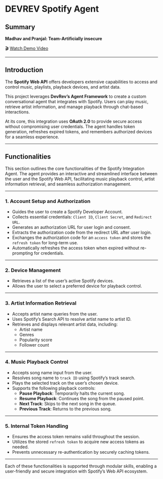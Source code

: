 # DEVREV Spotify Agent  
## Summary  
**Madhav and Pranjal: Team-Artificially insecure**

🎬 [Watch Demo Video](https://drive.google.com/file/d/1YxCuCsGO79NWW9Ux-yoAQMwOxREP6x0U/view?usp=sharing)

---

## Introduction

The **Spotify Web API** offers developers extensive capabilities to access and control music, playlists, playback devices, and artist data.

This project leverages **DevRev’s Agent Framework** to create a custom conversational agent that integrates with Spotify. Users can play music, retrieve artist information, and manage playback through chat-based interactions.

At its core, this integration uses **OAuth 2.0** to provide secure access without compromising user credentials. The agent handles token generation, refreshes expired tokens, and remembers authorized devices for a seamless experience.

---

## Functionalities

This section outlines the core functionalities of the Spotify Integration Agent. The agent provides an interactive and streamlined interface between the user and the Spotify Web API, facilitating music playback control, artist information retrieval, and seamless authorization management.

---

### 1. Account Setup and Authorization

- Guides the user to create a Spotify Developer Account.
- Collects essential credentials: `Client ID`, `Client Secret`, and `Redirect URL`.
- Generates an authorization URL for user login and consent.
- Extracts the authorization code from the redirect URL after user login.
- Exchanges the authorization code for an `access token` and stores the `refresh token` for long-term use.
- Automatically refreshes the access token when expired without re-prompting for credentials.

---

### 2. Device Management

- Retrieves a list of the user’s active Spotify devices.
- Allows the user to select a preferred device for playback control.

---

### 3. Artist Information Retrieval

- Accepts artist name queries from the user.
- Uses Spotify’s Search API to resolve artist name to artist ID.
- Retrieves and displays relevant artist data, including:
  - Artist name  
  - Genres  
  - Popularity score  
  - Follower count

---

### 4. Music Playback Control

- Accepts song name input from the user.
- Resolves song name to `track ID` using Spotify’s track search.
- Plays the selected track on the user’s chosen device.
- Supports the following playback controls:
  - **Pause Playback**: Temporarily halts the current song.
  - **Resume Playback**: Continues the song from the paused point.
  - **Next Track**: Skips to the next song in the queue.
  - **Previous Track**: Returns to the previous song.

---

### 5. Internal Token Handling

- Ensures the access token remains valid throughout the session.
- Utilizes the stored `refresh token` to acquire new access tokens as needed.
- Prevents unnecessary re-authentication by securely caching tokens.

---

Each of these functionalities is supported through modular skills, enabling a user-friendly and secure integration with Spotify’s Web API ecosystem.
